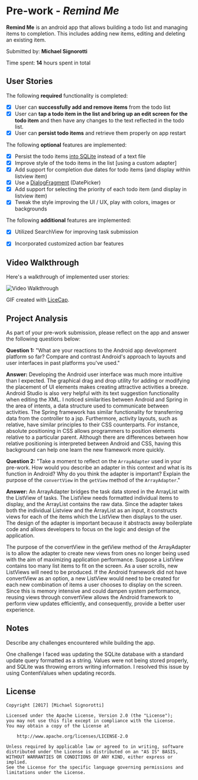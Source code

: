 # Pre-work - *Remind Me*

**Remind Me** is an android app that allows building a todo list and managing items to completion. This includes adding new items, editing and deleting an existing item.

Submitted by: **Michael Signorotti**

Time spent: **14** hours spent in total

## User Stories

The following **required** functionality is completed:

* [x] User can **successfully add and remove items** from the todo list
* [x] User can **tap a todo item in the list and bring up an edit screen for the todo item** and then have any changes to the text reflected in the todo list.
* [x] User can **persist todo items** and retrieve them properly on app restart

The following **optional** features are implemented:

* [x] Persist the todo items [into SQLite](http://guides.codepath.com/android/Persisting-Data-to-the-Device#sqlite) instead of a text file
* [x] Improve style of the todo items in the list [using a custom adapter]
* [x] Add support for completion due dates for todo items (and display within listview item)
* [x] Use a [DialogFragment](http://guides.codepath.com/android/Using-DialogFragment) (DatePicker)
* [x] Add support for selecting the priority of each todo item (and display in listview item)
* [x] Tweak the style improving the UI / UX, play with colors, images or backgrounds

The following **additional** features are implemented:

* [x] Utilized SearchView for improving task submission
* [x] Incorporated customized action bar features



## Video Walkthrough

Here's a walkthrough of implemented user stories:

<img src='http://i.imgur.com/UArwNEd.gif' title='Video Walkthrough' width='' alt='Video Walkthrough' />

GIF created with [LiceCap](http://www.cockos.com/licecap/).

## Project Analysis

As part of your pre-work submission, please reflect on the app and answer the following questions below:

**Question 1:** "What are your reactions to the Android app development platform so far? Compare and contrast Android's approach to layouts and user interfaces in past platforms you've used."

**Answer:** Developing the Android user interface was much more intuitive than I expected. The graphical drag and drop utility for adding or modifying the placement of UI elements makes creating attractive activities a breeze. Android Studio is also very helpful with its text suggestion functionality when editing the XML. I noticed similarities between Android and Spring in the area of intents, a data structure used to communicate between activities. The Spring framework has similar functionality for transferring data from the controller to a jsp. Furthermore, activity layouts, such as relative, have similar principles to their CSS counterparts. For instance, absolute positioning in CSS allows programmers to position elements relative to a particular parent. Although there are differences between how relative positioning is interpreted between Android and CSS, having this background can help one learn the new framework more quickly.

**Question 2:** "Take a moment to reflect on the `ArrayAdapter` used in your pre-work. How would you describe an adapter in this context and what is its function in Android? Why do you think the adapter is important? Explain the purpose of the `convertView` in the `getView` method of the `ArrayAdapter`."

**Answer:** An ArrayAdapter bridges the task data stored in the ArrayList with the ListView of tasks. The ListView needs formatted individual items to display, and the ArrayList contains the raw data. Since the adapter takes both the individual Listview and the ArrayList as an input, it constructs views for each of the items which the ListView then displays to the user. The design of the adapter is important because it abstracts away boilerplate code and allows developers to focus on the logic and design of the application.

The purpose of the convertView in the getView method of the ArrayAdapter is to allow the adapter to create new views from ones no longer being used with the aim of maximizing application performance. Suppose a ListView contains too many list items to fit on the screen. As a user scrolls, new ListViews will need to be produced. If the Android framework did not have convertView as an option, a new ListView would need to be created for each new combination of items a user chooses to display on the screen. Since this is memory intensive and could dampen system performance, reusing views through convertView allows the Android framework to perform view updates efficiently, and consequently, provide a better user experience.


## Notes

Describe any challenges encountered while building the app.

One challenge I faced was updating the SQLite database with a standard update query formatted as a string. Values were not being stored properly, and SQLite was throwing errors writing information. I resolved this issue by using ContentValues when updating records.


## License

    Copyright [2017] [Michael Signorotti]

    Licensed under the Apache License, Version 2.0 (the "License");
    you may not use this file except in compliance with the License.
    You may obtain a copy of the License at

        http://www.apache.org/licenses/LICENSE-2.0

    Unless required by applicable law or agreed to in writing, software
    distributed under the License is distributed on an "AS IS" BASIS,
    WITHOUT WARRANTIES OR CONDITIONS OF ANY KIND, either express or implied.
    See the License for the specific language governing permissions and
    limitations under the License.